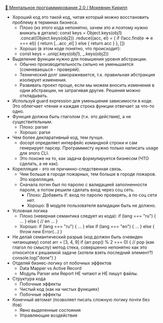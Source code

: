 [👥 Ментальное программирование 2.0 / Мокевнин Кирилл](https://www.youtube.com/watch?v=vkUTX1hruF8)

- Хороший код это такой код, читая который можно восстановить проблему в терминах бизнеса.
  - Плохо (из этого кода непонятно, зачем это и поэтому нужно вникать в детали):
    const keys = Object.keys(obj1)
      .concat(Object.keys(obj2))
      .reduce((acc, el) = {
        if (!acc.find(e => e === el)) {
          return [...acc ,el]
        } else {
          return acc
        }
      }, [])
  - Хорошо (в этом коде понятно, что происходит):
  - const keys = _.uniq(_.keys(obj1), _.keys(obj2))
- Выделение функции нужно для повышения уровня абстракции.
  - Обычно производительность сильно не уменьшается (сомневаешься - проверяй).
  - Технический долг замораживается, т.к. правильная абстракция изолирует изменения.
  - Развивать проект проще, если мы можем вносить изменения в одни абстракции, не затрагивая другие. Решения можно откладывать.
- Используй guard expression для уменьшения зависимости в коде. Это облегчает чтение и каждая строка функции отвечает за что-то одно.
- Функция должна быть глаголом (т.к. это действие), а не существительным.
  - Плохо:
    parser
  - Хорошо:
    parse
- Чем более декларативный код, тем лучше.
  - docopt определяет интерфейс командной строки и сам генерирует парсер. Программисту нужно только написать usage для этого CLI.
  - Это похоже на то, как задача формулируется бизнесом (ЧТО сделать, а не как).
- Корелляция - это не причинно-следственная связь.
  - Чем больше в городе пожарных, тем больше в городе пожаров. Это корелляция.
  - Сначала логин был по паролю с валидацией заполненности пароля, а потом решили сделать вход через соц сеть.
    - Плохо:
      Добавить if: вход по паролю проверять, а по соц сети нет.
    - Хорошо:
      В модуле пользователя валидации быть не должно.
- Условная логика
  - Плохо (неверная семантика следует из кода):
  if (lang === "ru") {
    ...
  }
  else { // en
    ...
  }
  - Хорошо:
  if (lang === "ru") {
    ...
  } else if (lang === "en") {
    ...
  } else {
    throw new Error(...)
  }
- Не делай семантический разрыв (код должен быть очевиден читающему)
  const arr = [3, 4, 9]
  if (arr.pop() % 2 === 0) { // pop (как глагол по смыслу) метод стека, совершенно непонятно как это относится к решаемой задаче (хотели взять последний элемент?)
    console.log("done")
  }
- Отделяй бизнес-логику от побочных эффектов
  - Data Mapper vs Active Record
  - Модуль Parser или Report НЕ читают и НЕ пишут файлы.
- Структура кода
  - Побочные эффекты
  - Чистый код (как на чистых функциях)
  - Побочные эффекты
- Конечный автомат (позволяет писать сложную логику почти без ifов)
  - Явно выделенные cостояния
  - Управляющие воздействия
